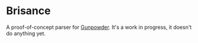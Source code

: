 # Brisance
A proof-of-concept parser for [Gunpowder](https://gist.github.com/m93a/86313d72d8baf63801cb54053dbbfc5d). It's a work in progress, it doesn't do anything yet.
